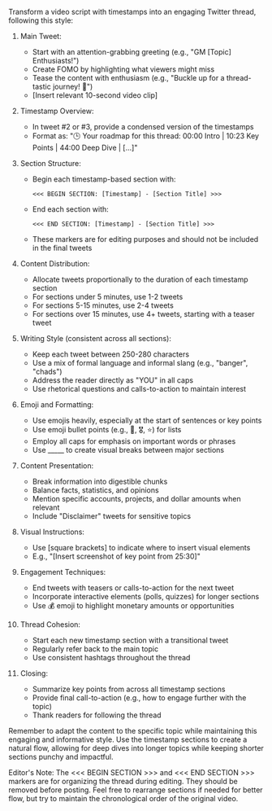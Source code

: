 Transform a video script with timestamps into an engaging Twitter thread, following this style:

1. Main Tweet:
   - Start with an attention-grabbing greeting (e.g., "GM [Topic] Enthusiasts!")
   - Create FOMO by highlighting what viewers might miss
   - Tease the content with enthusiasm (e.g., "Buckle up for a thread-tastic journey! 🚀")
   - [Insert relevant 10-second video clip]

2. Timestamp Overview:
   - In tweet #2 or #3, provide a condensed version of the timestamps
   - Format as: "🕒 Your roadmap for this thread:
     00:00 Intro | 10:23 Key Points | 44:00 Deep Dive | [...]"

3. Section Structure:
   - Begin each timestamp-based section with:
     ```
     <<< BEGIN SECTION: [Timestamp] - [Section Title] >>>
     ```
   - End each section with:
     ```
     <<< END SECTION: [Timestamp] - [Section Title] >>>
     ```
   - These markers are for editing purposes and should not be included in the final tweets

4. Content Distribution:
   - Allocate tweets proportionally to the duration of each timestamp section
   - For sections under 5 minutes, use 1-2 tweets
   - For sections 5-15 minutes, use 2-4 tweets
   - For sections over 15 minutes, use 4+ tweets, starting with a teaser tweet

5. Writing Style (consistent across all sections):
   - Keep each tweet between 250-280 characters
   - Use a mix of formal language and informal slang (e.g., "banger", "chads")
   - Address the reader directly as "YOU" in all caps
   - Use rhetorical questions and calls-to-action to maintain interest

6. Emoji and Formatting:
   - Use emojis heavily, especially at the start of sentences or key points
   - Use emoji bullet points (e.g., 🔸, 🎖️, ⭐) for lists
   - Employ all caps for emphasis on important words or phrases
   - Use _____ to create visual breaks between major sections

7. Content Presentation:
   - Break information into digestible chunks
   - Balance facts, statistics, and opinions
   - Mention specific accounts, projects, and dollar amounts when relevant
   - Include "Disclaimer" tweets for sensitive topics

8. Visual Instructions:
   - Use [square brackets] to indicate where to insert visual elements
   - E.g., "[Insert screenshot of key point from 25:30]"

9. Engagement Techniques:
   - End tweets with teasers or calls-to-action for the next tweet
   - Incorporate interactive elements (polls, quizzes) for longer sections
   - Use 💰 emoji to highlight monetary amounts or opportunities

10. Thread Cohesion:
    - Start each new timestamp section with a transitional tweet
    - Regularly refer back to the main topic
    - Use consistent hashtags throughout the thread

11. Closing:
    - Summarize key points from across all timestamp sections
    - Provide final call-to-action (e.g., how to engage further with the topic)
    - Thank readers for following the thread

Remember to adapt the content to the specific topic while maintaining this engaging and informative style. Use the timestamp sections to create a natural flow, allowing for deep dives into longer topics while keeping shorter sections punchy and impactful.

Editor's Note: The <<< BEGIN SECTION >>> and <<< END SECTION >>> markers are for organizing the thread during editing. They should be removed before posting. Feel free to rearrange sections if needed for better flow, but try to maintain the chronological order of the original video.